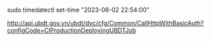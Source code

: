 
sudo timedatectl set-time "2023-06-02 22:54:00"

http://api.ubdt.gov.vn/ubdt/dvc/cfg/Common/CallHttpWithBasicAuth?configCode=CIProductionDeployingUBDTJob